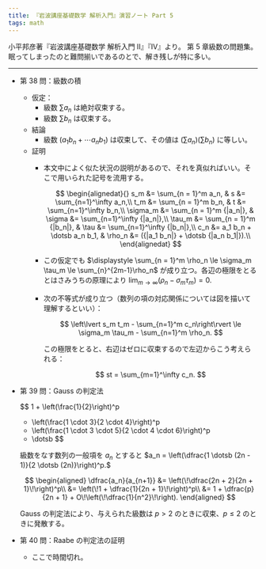 ```yaml
---
title: 『岩波講座基礎数学 解析入門』演習ノート Part 5
tags: math
---
```


小平邦彦著『岩波講座基礎数学 解析入門 II』『IV』より。
第 5 章級数の問題集。眠ってしまったのと難問揃いであるのとで、解き残しが特に多い。

----

* 第 38 問：級数の積
  * 仮定：
    * 級数 $\sum a_n$ は絶対収束する。
    * 級数 $\sum b_n$ は収束する。
  * 結論
    * 級数 $(a_1 b_n + \dotsb a_n b_1)$ は収束して、その値は $(\sum a_n)(\sum b_n)$ に等しい。
  * 証明
    * 本文中によく似た状況の説明があるので、それを真似ればいい。そこで用いられた記号を流用する。

      $$
      \begin{alignedat}{}
      s_m &= \sum_{n = 1}^m a_n, & s &= \sum_{n=1}^\infty a_n,\\
      t_m &= \sum_{n = 1}^m b_n, & t &= \sum_{n=1}^\infty b_n,\\
      \sigma_m &= \sum_{n = 1}^m {|a_n|}, & \sigma &= \sum_{n=1}^\infty {|a_n|},\\
      \tau_m &= \sum_{n = 1}^m {|b_n|}, & \tau &= \sum_{n=1}^\infty {|b_n|},\\
      c_n &= a_1 b_n + \dotsb a_n b_1, & \rho_n &= ({|a_1 b_n|} + \dotsb {|a_n b_1|}).\\
      \end{alignedat}
      $$

    * この仮定でも $\displaystyle \sum_{n = 1}^m \rho_n \le \sigma_m \tau_m \le \sum_{n}^{2m-1}\rho_n$ が成り立つ。各辺の極限をとるとはさみうちの原理により
      $\displaystyle \lim_{m \to \infty}(\rho_n - \sigma_m \tau_m) = 0.$
    * 次の不等式が成り立つ（数列の項の対応関係については図を描いて理解するといい）：

      $$
      \left\lvert s_m t_m - \sum_{n=1}^m c_n\right\rvert \le
      \sigma_m \tau_m - \sum_{n=1}^m \rho_n.
      $$

      この極限をとると、右辺はゼロに収束するので左辺からこう考えられる：

      $$
      st = \sum_{m=1}^\infty c_n.
      $$

* 第 39 問：Gauss の判定法

  $$
  1 + \left(\frac{1}{2}\right)^p
    + \left(\frac{1 \cdot 3}{2 \cdot 4}\right)^p
    + \left(\frac{1 \cdot 3 \cdot 5}{2 \cdot 4 \cdot 6}\right)^p
    + \dotsb
  $$

  級数をなす数列の一般項を $a_n$ とすると $a_n = \left(\dfrac{1 \dotsb (2n - 1)}{2 \dotsb (2n)}\right)^p.$

  $$
  \begin{aligned}
  \dfrac{a_n}{a_{n+1}}
  &= \left(\!\dfrac{2n + 2}{2n + 1}\!\right)^p\\
  &= \left(\!1 + \dfrac{1}{2n + 1}\!\right)^p\\
  &= 1 + \dfrac{p}{2n + 1} + O\!\left(\!\dfrac{1}{n^2}\!\right).
  \end{aligned}
  $$

  Gauss の判定法により、与えられた級数は $p > 2$ のときに収束、$p \le 2$ のときに発散する。
* 第 40 問：Raabe の判定法の証明
  * ここで時間切れ。
